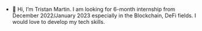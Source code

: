 - 👋 Hi, I’m Tristan Martin. 
I am looking for 6-month internship from December 2022/January 2023 especially in the Blockchain, DeFi fields. 
I would love to develop my tech skills. 
